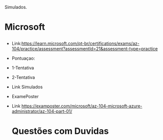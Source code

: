 Simulados.

# Microsoft </P>

- Link:https://learn.microsoft.com/pt-br/certifications/exams/az-104/practice/assessment?assessmentId=21&assessment-type=practice </P>
- Pontuaçao:

- 1-Tentativa
- 2-Tentativa

- Link Simulados </P>
- ExamePoster </P>
- Link https://examposter.com/microsoft/az-104-microsoft-azure-administrator/az-104-part-01/ </P>

  # Questões com Duvidas
